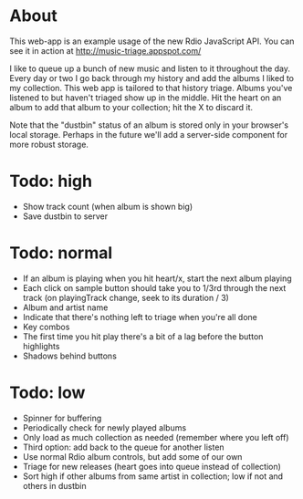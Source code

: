 # About

This web-app is an example usage of the new Rdio JavaScript API. You can see it in action at http://music-triage.appspot.com/

I like to queue up a bunch of new music and listen to it throughout the day. Every day or two I go back through my history and add the albums I liked to my collection. This web app is tailored to that history triage. Albums you've listened to but haven't triaged show up in the middle. Hit the heart on an album to add that album to your collection; hit the X to discard it.

Note that the "dustbin" status of an album is stored only in your browser's local storage. Perhaps in the future we'll add a server-side component for more robust storage.

# Todo: high

* Show track count (when album is shown big)
* Save dustbin to server

# Todo: normal

* If an album is playing when you hit heart/x, start the next album playing
* Each click on sample button should take you to 1/3rd through the next track (on playingTrack change, seek to its duration / 3)
* Album and artist name
* Indicate that there's nothing left to triage when you're all done
* Key combos
* The first time you hit play there's a bit of a lag before the button highlights
* Shadows behind buttons

# Todo: low

* Spinner for buffering
* Periodically check for newly played albums
* Only load as much collection as needed (remember where you left off)
* Third option: add back to the queue for another listen
* Use normal Rdio album controls, but add some of our own
* Triage for new releases (heart goes into queue instead of collection)
* Sort high if other albums from same artist in collection; low if not and others in dustbin
